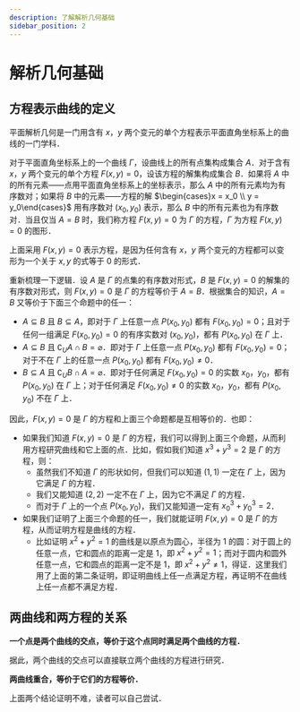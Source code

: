 ```yaml
---
description: 了解解析几何基础
sidebar_position: 2
---
```


# 解析几何基础

## 方程表示曲线的定义

平面解析几何是一门用含有 $x$，$y$ 两个变元的单个方程表示平面直角坐标系上的曲线的一门学科．

对于平面直角坐标系上的一个曲线 $\Gamma$，设曲线上的所有点集构成集合 $A$．对于含有 $x$，$y$ 两个变元的单个方程 $F(x, y) = 0$，设该方程的解集构成集合 $B$．如果将 $A$ 中的所有元素——点用平面直角坐标系上的坐标表示，那么 $A$ 中的所有元素均为有序数对；如果将 $B$ 中的元素——方程的解 $\begin{cases}x = x_0 \\ y = y_0\end{cases}$ 用有序数对 $(x_0, y_0)$ 表示，那么 $B$ 中的所有元素也为有序数对．当且仅当 $A = B$ 时，我们称方程 $F(x, y) = 0$ 为 $\Gamma$ 的方程，$\Gamma$ 为方程 $F(x, y) = 0$ 的图形．

上面采用 $F(x, y) = 0$ 表示方程，是因为任何含有 $x$，$y$ 两个变元的方程都可以变形为一个关于 $x, y$ 的式等于 $0$ 的形式．

重新梳理一下逻辑．设 $A$ 是 $\Gamma$ 的点集的有序数对形式，$B$ 是 $F(x, y) = 0$ 的解集的有序数对形式，则 $F(x, y) = 0$ 是 $\Gamma$ 的方程等价于 $A = B$．根据集合的知识，$A = B$ 又等价于下面三个命题中的任一：

- $A \subseteq B$ 且 $B \subseteq A$，即对于 $\Gamma$ 上任意一点 $P(x_0, y_0)$ 都有 $F(x_0, y_0) = 0$；且对于任何一组满足 $F(x_0, y_0) = 0$ 的有序实数对 $(x_0, y_0)$，都有 $P(x_0, y_0)$ 在 $\Gamma$ 上．
- $A \subseteq B$ 且 $\complement_UA \cap B = \varnothing$．即对于 $\Gamma$ 上任意一点 $P(x_0, y_0)$ 都有 $F(x_0, y_0) = 0$；对于不在 $\Gamma$ 上的任意一点 $P(x_0, y_0)$ 都有 $F(x_0, y_0) \ne 0$．
- $B \subseteq A$ 且 $\complement_UB \cap A = \varnothing$．即对于任何满足 $F(x_0, y_0) = 0$ 的实数 $x_0$，$y_0$，都有 $P(x_0, y_0)$ 在 $\Gamma$ 上；对于任何满足 $F(x_0, y_0) \ne 0$ 的实数 $x_0$，$y_0$，都有 $P(x_0, y_0)$ 不在 $\Gamma$ 上．

因此，$F(x,y) = 0$ 是 $\Gamma$ 的方程和上面三个命题都是互相等价的．也即：

- 如果我们知道 $F(x, y) = 0$ 是 $\Gamma$ 的方程，我们可以得到上面三个命题，从而利用方程研究曲线和它上面的点．比如，假如我们知道 $x^3 + y^3 = 2$ 是 $\Gamma$ 的方程，则：
    - 虽然我们不知道 $\Gamma$ 的形状如何，但我们可以知道 $(1, 1)$ 一定在 $\Gamma$ 上，因为它满足 $\Gamma$ 的方程．
    - 我们又能知道 $(2, 2)$ 一定不在 $\Gamma$ 上，因为它不满足 $\Gamma$ 的方程．
    - 而对于 $\Gamma$ 上的一个点 $P(x_0, y_0)$，我们又能知道一定有 ${x_0}^3 + {y_0}^3 = 2$．
- 如果我们证明了上面三个命题的任一，我们就能证明 $F(x, y) = 0$ 是 $\Gamma$ 的方程，从而证明方程是曲线的方程．
    - 比如证明 $x^2 + y^2 = 1$ 的曲线是以原点为圆心，半径为 $1$ 的圆：对于圆上的任意一点，它和圆点的距离一定是 $1$，即 $x^2 + y^2 = 1$；而对于圆内和圆外任意一点，它和圆点的距离一定不是 $1$，即 $x^2 + y^2 \ne 1$，得证．这里我们用了上面的第二条证明，即证明曲线上任一点满足方程，再证明不在曲线上任一点都不满足方程．

## 两曲线和两方程的关系

**一个点是两个曲线的交点，等价于这个点同时满足两个曲线的方程．**

据此，两个曲线的交点可以直接联立两个曲线的方程进行研究．

**两曲线重合，等价于它们的方程等价．**

上面两个结论证明不难，读者可以自己尝试．
